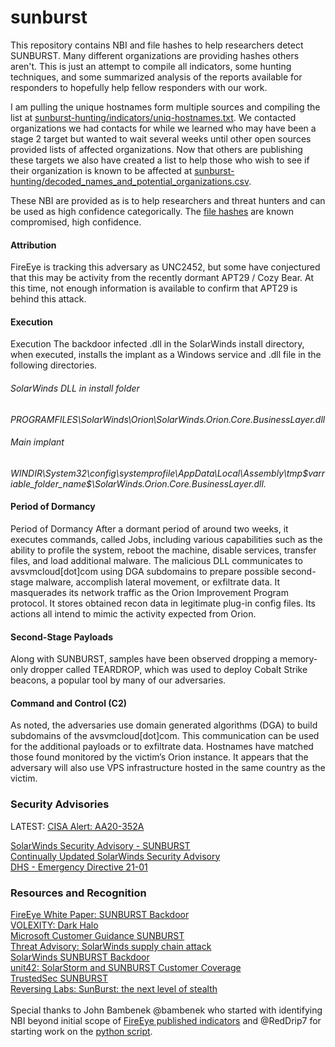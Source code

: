 # sunburst
This repository contains NBI and file hashes to help researchers detect SUNBURST. Many different organizations are providing hashes others aren't. This is just an attempt to compile all indicators, some hunting techniques, and some summarized analysis of the reports available for responders to hopefully help fellow responders with our work.

I am pulling the unique hostnames form multiple sources and compiling the list at [sunburst-hunting/indicators/uniq-hostnames.txt](https://github.com/christian-taillon/sunburst-hunting/blob/main/indicators/uniq-hostnames.txt). We contacted organizations we had contacts for while we learned who may have been a stage 2 target but wanted to wait several weeks until other open sources provided lists of affected organizations. Now that others are publishing these targets we also have created a list to help those who wish to see if their organization is known to be affected at [sunburst-hunting/decoded_names_and_potential_organizations.csv](https://github.com/christian-taillon/sunburst-hunting/blob/main/decoded_names_and_potential_organizations.csv). 

These NBI are provided as is to help researchers and threat hunters and can be used as high confidence categorically.
The [file hashes](https://github.com/christian-taillon/sunburst-hunting/blob/main/indicators/sha256.csv) are known compromised, high confidence.

#### Attribution
FireEye is tracking this adversary as UNC2452, but some have conjectured that this may be activity from the recently dormant APT29 / Cozy Bear. At this time, not enough information is available to confirm that APT29 is behind this attack.

#### Execution
Execution
The backdoor infected .dll in the SolarWinds install directory, when executed, installs the implant as a Windows service and .dll file in the following directories.

###### SolarWinds DLL in install folder
_PROGRAMFILES\SolarWinds\Orion\SolarWinds.Orion.Core.BusinessLayer.dll_

###### Main implant
_WINDIR\System32\config\systemprofile\AppData\Local\Assembly\tmp\$varriable_folder_name$\SolarWinds.Orion.Core.BusinessLayer.dll._

#### Period of Dormancy
Period of Dormancy
After a dormant period of around two weeks, it executes commands, called Jobs, including various capabilities such as the ability to profile the system, reboot the machine, disable services, transfer files, and load additional malware. The malicious DLL communicates to avsvmcloud[dot]com using DGA subdomains to prepare possible second-stage malware, accomplish lateral movement, or exfiltrate data. It masquerades its network traffic as the Orion Improvement Program protocol. It stores obtained recon data in legitimate plug-in config files. Its actions all intend to mimic the activity expected from Orion.

#### Second-Stage Payloads
Along with SUNBURST, samples have been observed dropping a memory-only dropper called TEARDROP, which was used to deploy Cobalt Strike beacons, a popular tool by many of our adversaries.

#### Command and Control (C2)
As noted, the adversaries use domain generated algorithms (DGA) to build subdomains of the avsvmcloud[dot]com. This communication can be used for the additional payloads or to exfiltrate data. Hostnames have matched those found monitored by the victim’s Orion instance. It appears that the adversary will also use VPS infrastructure hosted in the same country as the victim.

### Security Advisories  
LATEST: [CISA Alert: AA20-352A](https://us-cert.cisa.gov/ncas/alerts/aa20-352a)

[SolarWinds Security Advisory - SUNBURST](https://www.solarwinds.com/securityadvisory) </br>
[Continually Updated SolarWinds Security Advisory](https://www.solarwinds.com/securityadvisory)</br>
[DHS - Emergency Directive 21-01](https://cyber.dhs.gov/ed/21-01/)

### Resources and Recognition
[FireEye White Paper: SUNBURST Backdoor](https://www.fireeye.com/blog/threat-research/2020/12/evasive-attacker-leverages-solarwinds-supply-chain-compromises-with-sunburst-backdoor.html)</br>
[VOLEXITY: Dark Halo](https://www.volexity.com/blog/2020/12/14/dark-halo-leverages-solarwinds-compromise-to-breach-organizations/)</br>
[Microsoft Customer Guidance SUNBURST](https://msrc-blog.microsoft.com/2020/12/13/customer-guidance-on-recent-nation-state-cyber-attacks)</br>
[Threat Advisory: SolarWinds supply chain attack](https://blog.talosintelligence.com/2020/12/solarwinds-supplychain-coverage.html)</br>
[SolarWinds SUNBURST Backdoor](https://blog.rapid7.com/2020/12/14/solarwinds-sunburst-backdoor-supply-chain-attack-what-you-need-to-know/)</br>
[unit42: SolarStorm and SUNBURST Customer Coverage](https://unit42.paloaltonetworks.com/fireeye-solarstorm-sunburst/)</br>
[TrustedSec SUNBURST](https://www.trustedsec.com/blog/solarwinds-orion-and-unc2452-summary-and-recommendations/)</br>
[Reversing Labs: SunBurst: the next level of stealth](https://blog.reversinglabs.com/blog/sunburst-the-next-level-of-stealth)
</br></br>
Special thanks to John Bambenek @bambenek who started with identifying NBI beyond initial scope of [FireEye published indicators](https://github.com/fireeye/sunburst_countermeasures) and @RedDrip7 for starting work on the [python script](https://github.com/RedDrip7/SunBurst_DGA_Decode).
